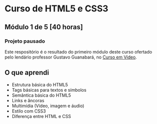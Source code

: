 # Curso de HTML5 e CSS3
## Módulo 1 de 5 [40 horas]

### Projeto pausado

Este respositório é o resultado do primeiro módulo deste curso ofertado pelo lendário professor Gustavo Guanabará, no [Curso em Vídeo](https://www.cursoemvideo.com/).

## O que aprendi

* Estrutura básica do HTML5
* Tags básicas para textos e símbolos
* Semântica básica do HTML5
* Links e âncoras
* Multimídia (Vídeo, imagem e áudio)
* Estilo com CSS3
* Diferença entre HTML e CSS
